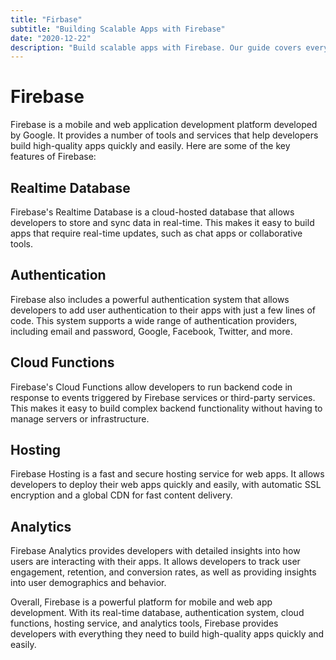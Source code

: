 ```yaml
---
title: "Firbase"
subtitle: "Building Scalable Apps with Firebase"
date: "2020-12-22"
description: "Build scalable apps with Firebase. Our guide covers everything from setup to best practices. Learn to integrate Firebase services and optimize performance. Stay updated with the latest features to ensure your app stays efficient."
---
```


# Firebase

Firebase is a mobile and web application development platform developed by Google. It provides a number of tools and services that help developers build high-quality apps quickly and easily. Here are some of the key features of Firebase:

## Realtime Database

Firebase's Realtime Database is a cloud-hosted database that allows developers to store and sync data in real-time. This makes it easy to build apps that require real-time updates, such as chat apps or collaborative tools.

## Authentication

Firebase also includes a powerful authentication system that allows developers to add user authentication to their apps with just a few lines of code. This system supports a wide range of authentication providers, including email and password, Google, Facebook, Twitter, and more.

## Cloud Functions

Firebase's Cloud Functions allow developers to run backend code in response to events triggered by Firebase services or third-party services. This makes it easy to build complex backend functionality without having to manage servers or infrastructure.

## Hosting

Firebase Hosting is a fast and secure hosting service for web apps. It allows developers to deploy their web apps quickly and easily, with automatic SSL encryption and a global CDN for fast content delivery.

## Analytics

Firebase Analytics provides developers with detailed insights into how users are interacting with their apps. It allows developers to track user engagement, retention, and conversion rates, as well as providing insights into user demographics and behavior.

Overall, Firebase is a powerful platform for mobile and web app development. With its real-time database, authentication system, cloud functions, hosting service, and analytics tools, Firebase provides developers with everything they need to build high-quality apps quickly and easily.
